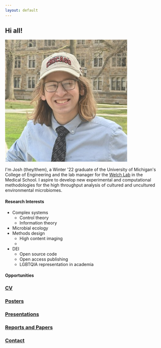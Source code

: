 ```yaml
---
layout: default
---
```

## Hi all!

![](files/josh.jpg)

I'm Josh (they/them), a Winter '22 graduate of the University of Michigan's College of Engineering and the lab manager for the [Welch Lab](https://welch-lab.github.io/) in the Medical School. I aspire to develop new experimental and computational methodologies for the high throughput analysis of cultured and uncultured environmental microbiomes.

#### Research Interests

* Complex systems
  * Control theory
  * Information theory
* Microbial ecology
* Methods design
  * High content imaging
  * 
* DEI
  * Open source code
  * Open access publishing
  * LGBTQIA representation in academia

#### Opportunities

### [CV](files/jsodicoff_CV_2022_v4.pdf)

### [Posters](posters.md)

### [Presentations](presentations.md)

### [Reports and Papers](reports.md)

### [Contact](contact.md)
